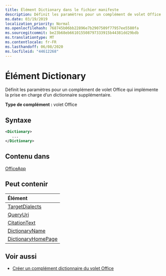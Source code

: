```yaml
---
title: Élément Dictionary dans le fichier manifeste
description: Définit les paramètres pour un complément de volet Office qui implémente la prise en charge d’un dictionnaire supplémentaire.
ms.date: 03/19/2019
localization_priority: Normal
ms.openlocfilehash: 768745b06bb22896e7b2907509f77957ee5580fa
ms.sourcegitcommit: be23b68eb661015508797333915b44381dd29bdb
ms.translationtype: MT
ms.contentlocale: fr-FR
ms.lasthandoff: 06/08/2020
ms.locfileid: "44612268"
---
```

# <a name="dictionary-element"></a>Élément Dictionary

Définit les paramètres pour un complément de volet Office qui implémente la prise en charge d’un dictionnaire supplémentaire.

**Type de complément :** volet Office

## <a name="syntax"></a>Syntaxe

```XML
<Dictionary>
   ...
</Dictionary>
```

## <a name="contained-in"></a>Contenu dans

[OfficeApp](officeapp.md)

## <a name="can-contain"></a>Peut contenir

|**Élément**|
|:-----|
|[TargetDialects](targetdialects.md)|
|[QueryUri](queryuri.md)|
|[CitationText](citationtext.md)|
|[DictionaryName](dictionaryname.md)|
|[DictionaryHomePage](dictionaryhomepage.md)|

## <a name="see-also"></a>Voir aussi

- [Créer un complément dictionnaire du volet Office](../../word/dictionary-task-pane-add-ins.md)
